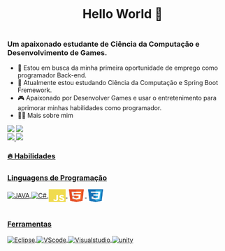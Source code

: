 <div id="user-content-toc">
  <ul align="center">
    <summary><h1 style="display: inline-block">Hello World 👋</h1></summary>
</div>
 
### Um apaixonado estudante de Ciência da Computação e Desenvolvimento de Games.

- 🔭 Estou em busca da minha primeira oportunidade de emprego como programador Back-end.
- 🌱 Atualmente estou estudando Ciência da Computação e Spring Boot Fremework.
- 🎮 Apaixonado por Desenvolver Games e usar o entretenimento para aprimorar minhas habilidades como programador.
- 👨‍💻 Mais sobre mim
  
<!-- Links -->
<div>
  <a href="https://www.linkedin.com/in/herbertfelix" target="_blank"><img src="https://img.shields.io/badge/-LinkedIn-%230077B5?style=for-the-badge&logo=linkedin&logoColor=white" target="_blank"></a>
  <a href="" target="_blank"><img src="https://img.shields.io/badge/-Instagram-%23E4405F?style=for-the-badge&logo=instagram&logoColor=white" target="_blank"></a>
</div>

<!-- GithubStats -->
<div>
  <a href="https://github.com/Herbert-Felix">
  <img height="150em" src="https://github-readme-stats.vercel.app/api?username=Herbert-Felix&show_icons=true&theme=gruvbox&include_all_commits=true&count_private=true"/>
  <img height="150em" src="https://github-readme-stats.vercel.app/api/top-langs/?username=Herbert-Felix&layout=compact&langs_count=7&theme=gruvbox"/>
</div>




     
<div><h3>🔥 Habilidades</h3></div>

##

<!-- Skills: Programming Languages -->
  <div style="flex-basis: 48%;">
    <h3>Linguagens de Programação</h3>
    <img align="center" alt="JAVA" height="30" width="40" src="https://cdn.jsdelivr.net/gh/devicons/devicon/icons/java/java-original.svg">
    <img align="center" alt="C#" height="30" width="40" src="https://cdn.jsdelivr.net/gh/devicons/devicon/icons/csharp/csharp-original.svg">
    <img align="center" alt="Js" height="30" width="40" src="https://raw.githubusercontent.com/devicons/devicon/master/icons/javascript/javascript-plain.svg">
    <img align="center" alt="HTML" height="30" width="40" src="https://raw.githubusercontent.com/devicons/devicon/master/icons/html5/html5-original.svg">
    <img align="center" alt="CSS" height="30" width="40" src="https://raw.githubusercontent.com/devicons/devicon/master/icons/css3/css3-original.svg">
  </div>
  <br>
  
  <!-- Skills: Tools & Frameworks -->
  <div style="flex-basis: 48%;">
    <h3>Ferramentas</h3>
    <img align="center" alt="Eclipse" height="30" width="40" src="https://api.iconify.design/devicon/eclipse.svg">
    <img align="center" alt="VScode" height="30" width="40" src="https://cdn.jsdelivr.net/gh/devicons/devicon/icons/vscode/vscode-original.svg">
    <img align="center" alt="Visualstudio" height="30" width="40" src="https://cdn.jsdelivr.net/gh/devicons/devicon/icons/visualstudio/visualstudio-plain.svg">
    <img align="center" alt="unity" height="30" width="40" src="https://api.iconify.design/devicon/unity.svg">
  </div>
  


